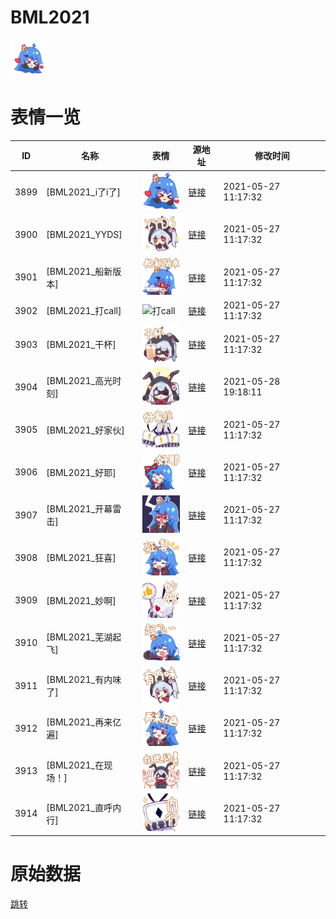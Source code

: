 # BML2021

<img src="./cover.png" height="60" alt="cover" />

# 表情一览

|ID|名称|表情|源地址|修改时间|
|----|----|----|----|----|
|3899|[BML2021_i了i了]|<img src="./pic/003899_%5BBML2021_i了i了%5D.png" height="60" alt="i了i了"/>|[链接](http://i0.hdslb.com/bfs/emote/dc42d6ee9bd6e9be4bf5582c8b2d3603c01296d6.png)|2021-05-27 11:17:32|
|3900|[BML2021_YYDS]|<img src="./pic/003900_%5BBML2021_YYDS%5D.png" height="60" alt="YYDS"/>|[链接](http://i0.hdslb.com/bfs/emote/e09833f3b6a9da5f802d218d1e654c813468c47b.png)|2021-05-27 11:17:32|
|3901|[BML2021_船新版本]|<img src="./pic/003901_%5BBML2021_船新版本%5D.png" height="60" alt="船新版本"/>|[链接](http://i0.hdslb.com/bfs/emote/7aaded78531758f2dfd0fc60bccf9760949bdd6e.png)|2021-05-27 11:17:32|
|3902|[BML2021_打call]|<img src="./pic/003902_%5BBML2021_打call%5D.png" height="60" alt="打call"/>|[链接](http://i0.hdslb.com/bfs/emote/eafdaca77812f76805af10097026e10499e6b028.png)|2021-05-27 11:17:32|
|3903|[BML2021_干杯]|<img src="./pic/003903_%5BBML2021_干杯%5D.png" height="60" alt="干杯"/>|[链接](http://i0.hdslb.com/bfs/emote/65274a7a5a2034ced46ccfdc4a292368f3964d78.png)|2021-05-27 11:17:32|
|3904|[BML2021_高光时刻]|<img src="./pic/003904_%5BBML2021_高光时刻%5D.png" height="60" alt="高光时刻"/>|[链接](http://i0.hdslb.com/bfs/emote/49eb8969816d0b420049e576882bd380d3270fdc.png)|2021-05-28 19:18:11|
|3905|[BML2021_好家伙]|<img src="./pic/003905_%5BBML2021_好家伙%5D.png" height="60" alt="好家伙"/>|[链接](http://i0.hdslb.com/bfs/emote/56041e57c2aabbf2c40b97184c62b1a8af465464.png)|2021-05-27 11:17:32|
|3906|[BML2021_好耶]|<img src="./pic/003906_%5BBML2021_好耶%5D.png" height="60" alt="好耶"/>|[链接](http://i0.hdslb.com/bfs/emote/5c4056049254c6d5ef561ab7fe7a37d599467ab8.png)|2021-05-27 11:17:32|
|3907|[BML2021_开幕雷击]|<img src="./pic/003907_%5BBML2021_开幕雷击%5D.png" height="60" alt="开幕雷击"/>|[链接](http://i0.hdslb.com/bfs/emote/ebd555f2a31d7e9e7d7d9f92c277e34033228f15.png)|2021-05-27 11:17:32|
|3908|[BML2021_狂喜]|<img src="./pic/003908_%5BBML2021_狂喜%5D.png" height="60" alt="狂喜"/>|[链接](http://i0.hdslb.com/bfs/emote/c2c95f55622fb5ec656e8b983374b9637fc8b91e.png)|2021-05-27 11:17:32|
|3909|[BML2021_妙啊]|<img src="./pic/003909_%5BBML2021_妙啊%5D.png" height="60" alt="妙啊"/>|[链接](http://i0.hdslb.com/bfs/emote/c6c65b1e79d3304d25a938998f28a4869d797d1b.png)|2021-05-27 11:17:32|
|3910|[BML2021_芜湖起飞]|<img src="./pic/003910_%5BBML2021_芜湖起飞%5D.png" height="60" alt="芜湖起飞"/>|[链接](http://i0.hdslb.com/bfs/emote/24a6e3760eee19035b43589fa0e003989de32882.png)|2021-05-27 11:17:32|
|3911|[BML2021_有内味了]|<img src="./pic/003911_%5BBML2021_有内味了%5D.png" height="60" alt="有内味了"/>|[链接](http://i0.hdslb.com/bfs/emote/eb3b5b3dd959a1fa411a36c25eef080318e1863e.png)|2021-05-27 11:17:32|
|3912|[BML2021_再来亿遍]|<img src="./pic/003912_%5BBML2021_再来亿遍%5D.png" height="60" alt="再来亿遍"/>|[链接](http://i0.hdslb.com/bfs/emote/0616aaacbc38f1cfc56f8a85b54a834e659d640f.png)|2021-05-27 11:17:32|
|3913|[BML2021_在现场！]|<img src="./pic/003913_%5BBML2021_在现场！%5D.png" height="60" alt="在现场！"/>|[链接](http://i0.hdslb.com/bfs/emote/7b408b95a4365a236b68d71de0011a6abb5d1bc1.png)|2021-05-27 11:17:32|
|3914|[BML2021_直呼内行]|<img src="./pic/003914_%5BBML2021_直呼内行%5D.png" height="60" alt="直呼内行"/>|[链接](http://i0.hdslb.com/bfs/emote/5a73f063857b20fa7e2f1a87ac3cf9881167fa76.png)|2021-05-27 11:17:32|

# 原始数据

[跳转](./raw.json)

